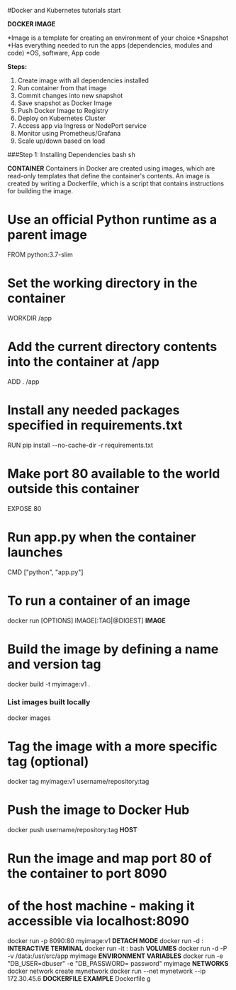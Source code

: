 #Docker and Kubernetes tutorials start

**DOCKER IMAGE**

*Image is a template for creating an environment of your choice
*Snapshot
*Has everything needed to run the apps (dependencies, modules and code)
*OS, software, App code

**Steps:**

1. Create image with all dependencies installed
2. Run container from that image
3. Commit changes into new snapshot
4. Save snapshot as Docker Image
5. Push Docker Image to Registry
6. Deploy on Kubernetes Cluster
7. Access app via Ingress or NodePort service
8. Monitor using Prometheus/Grafana
9. Scale up/down based on load

###Step 1: Installing Dependencies
bash
sh

**CONTAINER**
Containers in Docker are created using images, which are read-only templates that define the container's contents. An image is created by writing a Dockerfile, which is a script that contains instructions for building the image.

# Use an official Python runtime as a parent image

FROM python:3.7-slim

# Set the working directory in the container

WORKDIR /app

# Add the current directory contents into the container at /app

ADD . /app

# Install any needed packages specified in requirements.txt

RUN pip install --no-cache-dir -r requirements.txt

# Make port 80 available to the world outside this container

EXPOSE 80

# Run app.py when the container launches

CMD ["python", "app.py"]

# To run a container of an image

docker run [OPTIONS] IMAGE[:TAG|@DIGEST]
**IMAGE**

# Build the image by defining a name and version tag

docker build -t myimage:v1 .

### List images built locally

docker images

# Tag the image with a more specific tag (optional)

docker tag myimage:v1 username/repository:tag

# Push the image to Docker Hub

docker push username/repository:tag
**HOST**

# Run the image and map port 80 of the container to port 8090

# of the host machine - making it accessible via localhost:8090

docker run -p 8090:80 myimage:v1</s>
**DETACH MODE**
docker run -d <imageName>:<tagName>
**INTERACTIVE TERMINAL**
docker run -it <imageName>:<tagName> bash
**VOLUMES**
docker run -d -P -v /data:/usr/src/app myimage
**ENVIRONMENT VARIABLES**
docker run -e "DB_USER=dbuser" -e "DB_PASSWORD=
password" myimage
**NETWORKS**
docker network create mynetwork
docker run --net mynetwork --ip 172.30.45.6
**DOCKERFILE EXAMPLE**
Dockerfile
g
